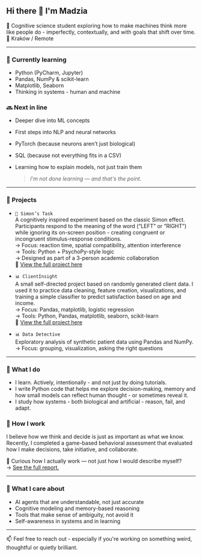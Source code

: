 ## Hi there 👋 I'm Madzia

🧠 Cognitive science student exploring how to make machines think more like people do - imperfectly, contextually, and with goals that shift over time.  
📍 Kraków / Remote

---

### 🌱 Currently learning
- Python (PyCharm, Jupyter)  
- Pandas, NumPy & scikit-learn  
- Matplotlib, Seaborn  
- Thinking in systems - human and machine

### 🔜 Next in line
- Deeper dive into ML concepts
- First steps into NLP and neural networks 
- PyTorch (because neurons aren't just biological)
- SQL (because not everything fits in a CSV)
- Learning how to explain models, not just train them

  > *I'm not done learning — and that's the point.*

---

### 🧪 Projects

- `🧠 Simon’s Task`  
  A cognitively inspired experiment based on the classic Simon effect. Participants respond to the meaning of the word (“LEFT” or “RIGHT”) while ignoring its on-screen position - creating congruent or incongruent stimulus-response conditions.  
  → Focus: reaction time, spatial compatibility, attention interference  
  → Tools: Python + PsychoPy-style logic  
  → Designed as part of a 3-person academic collaboration  
  🔗 [View the full project here](https://github.com/mhomel/simons-task-experiment)

- `📊 ClientInsight`  
  A small self-directed project based on randomly generated client data. I used it to practice data cleaning, feature creation, visualizations, and training a simple classifier to predict satisfaction based on age and income.  
  → Focus: Pandas, matplotlib, logistic regression  
  → Tools: Python, Pandas, matplotlib, seaborn, scikit-learn  
  🔗 [View the full project here](https://github.com/ma\homel/client_insight)

- `📊 Data Detective`  
  Exploratory analysis of synthetic patient data using Pandas and NumPy.  
  → Focus: grouping, visualization, asking the right questions

---

### 💭 What I do

- I learn. Actively, intentionally - and not just by doing tutorials.  
- I write Python code that helps me explore decision-making, memory and how small models can reflect human thought - or sometimes reveal it.  
- I study how systems - both biological and artificial - reason, fail, and adapt.


### 🧩 How I work

I believe how we think and decide is just as important as what we know.  
Recently, I completed a game-based behavioral assessment that evaluated how I make decisions, take initiative, and collaborate.

🧠 Curious how I actually work — not just how I would describe myself?  
→ [See the full report.](https://github.com/mhomel/how-i-work)


---

### 🧠 What I care about

- AI agents that are understandable, not just accurate  
- Cognitive modeling and memory-based reasoning  
- Tools that make sense of ambiguity, not avoid it  
- Self-awareness in systems and in learning

---

📫 Feel free to reach out - especially if you're working on something weird, thoughtful or quietly brilliant.
